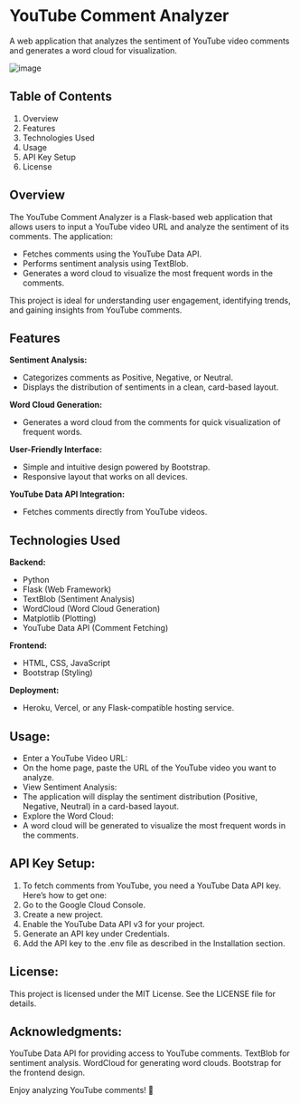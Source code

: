 # **YouTube Comment Analyzer**

A web application that analyzes the sentiment of YouTube video comments and generates a word cloud for visualization.

![image](https://github.com/user-attachments/assets/332194b7-daae-448f-ba74-d38ad88f91a2)


## **Table of Contents**

1. Overview
2. Features
3. Technologies Used
4. Usage
5. API Key Setup
6. License


## **Overview**

The YouTube Comment Analyzer is a Flask-based web application that allows users to input a YouTube video URL and analyze the sentiment of its comments. The application:
- Fetches comments using the YouTube Data API.
- Performs sentiment analysis using TextBlob.
- Generates a word cloud to visualize the most frequent words in the comments.
  
This project is ideal for understanding user engagement, identifying trends, and gaining insights from YouTube comments.


## **Features**

**Sentiment Analysis:**
- Categorizes comments as Positive, Negative, or Neutral.
- Displays the distribution of sentiments in a clean, card-based layout.

**Word Cloud Generation:**
- Generates a word cloud from the comments for quick visualization of frequent words.

**User-Friendly Interface:**
- Simple and intuitive design powered by Bootstrap.
- Responsive layout that works on all devices.

**YouTube Data API Integration:**
- Fetches comments directly from YouTube videos.


## **Technologies Used**

**Backend:**
- Python
- Flask (Web Framework)
- TextBlob (Sentiment Analysis)
- WordCloud (Word Cloud Generation)
- Matplotlib (Plotting)
- YouTube Data API (Comment Fetching)

**Frontend:**
- HTML, CSS, JavaScript
- Bootstrap (Styling)

**Deployment:**
- Heroku, Vercel, or any Flask-compatible hosting service.


## **Usage:**

- Enter a YouTube Video URL:
- On the home page, paste the URL of the YouTube video you want to analyze.
- View Sentiment Analysis:
- The application will display the sentiment distribution (Positive, Negative, Neutral) in a card-based layout.
- Explore the Word Cloud:
- A word cloud will be generated to visualize the most frequent words in the comments.

## **API Key Setup:**

1. To fetch comments from YouTube, you need a YouTube Data API key. Here’s how to get one:
2. Go to the Google Cloud Console.
3. Create a new project.
4. Enable the YouTube Data API v3 for your project.
5. Generate an API key under Credentials.
6. Add the API key to the .env file as described in the Installation section.


## **License:**

This project is licensed under the MIT License. See the LICENSE file for details.


## **Acknowledgments:**

YouTube Data API for providing access to YouTube comments.
TextBlob for sentiment analysis.
WordCloud for generating word clouds.
Bootstrap for the frontend design.

Enjoy analyzing YouTube comments! 🚀
